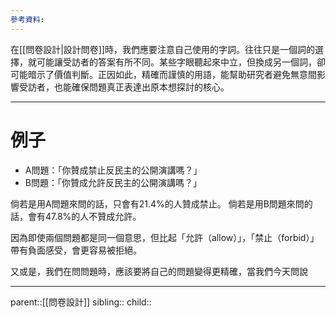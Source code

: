 ```yaml
---
參考資料:
---
```

在[[問卷設計|設計問卷]]時，我們應要注意自己使用的字詞。往往只是一個詞的選擇，就可能讓受訪者的答案有所不同。某些字眼聽起來中立，但換成另一個詞，卻可能暗示了價值判斷。正因如此，精確而謹慎的用語，能幫助研究者避免無意間影響受訪者，也能確保問題真正表達出原本想探討的核心。
- - -
# 例子
- A問題：「你贊成禁止反民主的公開演講嗎？」
- B問題：「你贊成允許反民主的公開演講嗎？」

倘若是用A問題來問的話，只會有21.4%的人贊成禁止。
倘若是用B問題來問的話，會有47.8%的人不贊成允許。

因為即使兩個問題都是同一個意思，但比起「允許（allow）」，「禁止（forbid）」帶有負面感受，會更容易被拒絕。


又或是，我們在問問題時，應該要將自己的問題變得更精確，當我們今天問說

- - -
parent::[[問卷設計]]
sibling::
child::